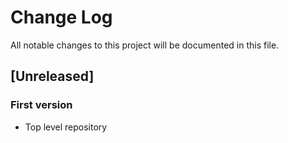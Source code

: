 # Change Log
All notable changes to this project will be documented in this file.

## [Unreleased]
### First version
- Top level repository

